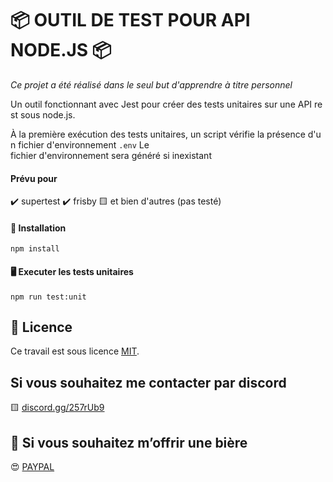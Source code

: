 
# 📦 OUTIL DE TEST POUR API NODE.JS 📦
*Ce projet a été réalisé dans le seul but d'apprendre à titre personnel*

Un outil fonctionnant avec Jest pour créer des tests unitaires sur une API rest sous node.js.

À la première exécution des tests unitaires, un script vérifie la présence d'un fichier d'environnement `.env`
Le fichier d'environnement sera généré si inexistant

#### Prévu pour
✔️ supertest
✔️ frisby
🟨 et bien d'autres (pas testé)

#### 💾 Installation
```
npm install
```

#### 🖥️ Executer les tests unitaires
```
npm run test:unit
```

## 🔖 Licence
Ce travail est sous licence [MIT](/LICENSE.md).


## Si vous souhaitez me contacter par discord
🟨 [discord.gg/257rUb9](https://discord.gg/257rUb9)


## 🍺 Si vous souhaitez m’offrir une bière
😍 [PAYPAL](https://www.paypal.com/paypalme/Julien06100?locale.x=fr_FR)
